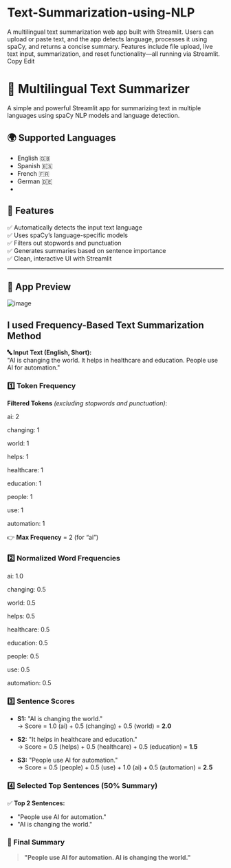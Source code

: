 # Text-Summarization-using-NLP
A multilingual text summarization web app built with Streamlit. Users can upload or paste text, and the app detects language, processes it using spaCy, and returns a concise summary. Features include file upload, live text input, summarization, and reset functionality—all running via Streamlit.
Copy
Edit
# 🧠 Multilingual Text Summarizer
A simple and powerful Streamlit app for summarizing text in multiple languages using spaCy NLP models and language detection.

## 🌍 Supported Languages
- English 🇬🇧
- Spanish 🇪🇸
- French 🇫🇷
- German 🇩🇪
- 
## 🚀 Features

✅ Automatically detects the input text language  
✅ Uses spaCy’s language-specific models  
✅ Filters out stopwords and punctuation  
✅ Generates summaries based on sentence importance  
✅ Clean, interactive UI with Streamlit

---

## 📸 App Preview
![image](https://github.com/user-attachments/assets/01de3448-29a2-4cfc-b0e9-2e5dc569415d)

## I used Frequency-Based Text Summarization Method

**🔤 Input Text (English, Short):**  
"AI is changing the world. It helps in healthcare and education. People use AI for automation."

### 1️⃣ Token Frequency

**Filtered Tokens** *(excluding stopwords and punctuation)*:

ai: 2

changing: 1

world: 1

helps: 1

healthcare: 1

education: 1

people: 1

use: 1

automation: 1

👉 **Max Frequency** = 2 (for “ai”)

### 2️⃣ Normalized Word Frequencies

ai: 1.0

changing: 0.5

world: 0.5

helps: 0.5

healthcare: 0.5

education: 0.5

people: 0.5

use: 0.5

automation: 0.5

### 3️⃣ Sentence Scores

- **S1:** "AI is changing the world."  
  → Score = 1.0 (ai) + 0.5 (changing) + 0.5 (world) = **2.0**

- **S2:** "It helps in healthcare and education."  
  → Score = 0.5 (helps) + 0.5 (healthcare) + 0.5 (education) = **1.5**

- **S3:** "People use AI for automation."  
  → Score = 0.5 (people) + 0.5 (use) + 1.0 (ai) + 0.5 (automation) = **2.5**

### 4️⃣ Selected Top Sentences (50% Summary)

✅ **Top 2 Sentences:**  
- "People use AI for automation."  
- "AI is changing the world."

### 📌 Final Summary

> **"People use AI for automation. AI is changing the world."**
